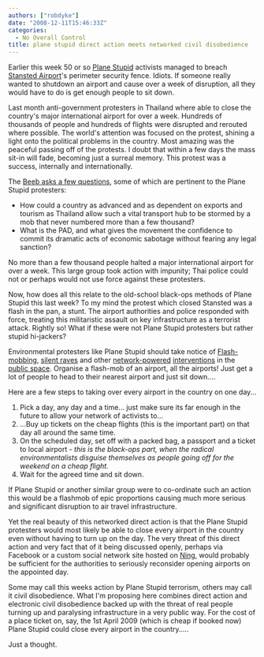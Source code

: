 ```yaml
---
authors: ["robdyke"]
date: "2008-12-11T15:46:33Z"
categories:
  - No Overall Control
title: plane stupid direct action meets networked civil disobedience
---
```

Earlier this week 50 or so [Plane Stupid](http://www.planestupid.com/) activists managed to breach [Stansted Airport](http://www.stanstedairport.com/portal/page/Stansted%5EGeneral%5EAbout%20Stansted%20Airport%5EMedia%20centre%5ENews%20releases%5EResults/0114d3e04f51e110VgnVCM20000039821c0a____/a22889d8759a0010VgnVCM200000357e120a____/)'s perimeter security fence. Idiots. If someone really wanted to shutdown an airport and cause over a week of disruption, all they would have to do is get enough people to sit down.

Last month anti-government protesters in Thailand where able to close the country's major international airport for over a week. Hundreds of thousands of people and hundreds of flights were disrupted and rerouted where possible. The world's attention was focused on the protest, shining a light onto the political problems in the country. Most amazing was the peaceful passing off of the protests. I doubt that within a few days the mass sit-in will fade, becoming just a surreal memory. This protest was a success, internally and internationally.

The [Beeb asks a few questions](http://news.bbc.co.uk/1/hi/world/asia-pacific/7762806.stm), some of which are pertinent to the Plane Stupid protesters:

  * How could a country as advanced and as dependent on exports and tourism as Thailand allow such a vital transport hub to be stormed by a mob that never numbered more than a few thousand?
  * What is the PAD, and what gives the movement the confidence to commit its dramatic acts of economic sabotage without fearing any legal sanction?

No more than a few thousand people halted a major international airport for over a week. This large group took action with impunity; Thai police could not or perhaps would not use force against these protesters.

Now, how does all this relate to the old-school black-ops methods of Plane Stupid this last week? To my mind the protest which closed Stansted was a flash in the pan, a stunt. The airport authorities and police responded with force, treating this militaristic assault on key infrastructure as a terrorist attack. Rightly so! What if these were not Plane Stupid protesters but rather stupid hi-jackers?

Environmental protesters like Plane Stupid should take notice of [Flash-mobbing](http://en.wikipedia.org/wiki/Flash_mob), [silent raves](http://www.nimble.ie/fun/viewVideo.html?code=NLuCu5AIV7Q) and other [network-powered](http://www.flashmob.com/) [interventions](http://www.carrotmob.org/) in the [public space](http://www.spacehijackers.co.uk/html/welcome.html). Organise a flash-mob of an airport, all the airports! Just get a lot of people to head to their nearest airport and just sit down....

Here are a few steps to taking over every airport in the country on one day...

  1. Pick a day, any day and a time... just make sure its far enough in the future to allow your network of activists to...
  2. ...Buy up tickets on the cheap flights (this is the important part) on that day all around the same time.
  3. On the scheduled day, set off with a packed bag, a passport and a ticket to local airport - _this is the black-ops part, when the radical environmentalists disguise themselves as people going off for the weekend on a cheap flight._
  4. Wait for the agreed time and sit down.

If Plane Stupid or another similar group were to co-ordinate such an action this would be a flashmob of epic proportions causing much more serious and significant disruption to air travel infrastructure.

Yet the real beauty of this networked direct action is that the Plane Stupid protesters would most likely be able to close every airport in the country even without having to turn up on the day. The very threat of this direct action and very fact that of it being discussed openly, perhaps via Facebook or a custom social network site hosted on [Ning](http://www.ning.com/), would probably be sufficient for the authorities to seriously reconsider opening airports on the appointed day.

Some may call this weeks action by Plane Stupid terrorism, others may call it civil disobedience. What I'm proposing here combines direct action and electronic civil disobedience backed up with the threat of real people turning up and paralysing infrastructure in a very public way. For the cost of a place ticket on, say, the 1st April 2009 (which is cheap if booked now) Plane Stupid could close every airport in the country.....

Just a thought.